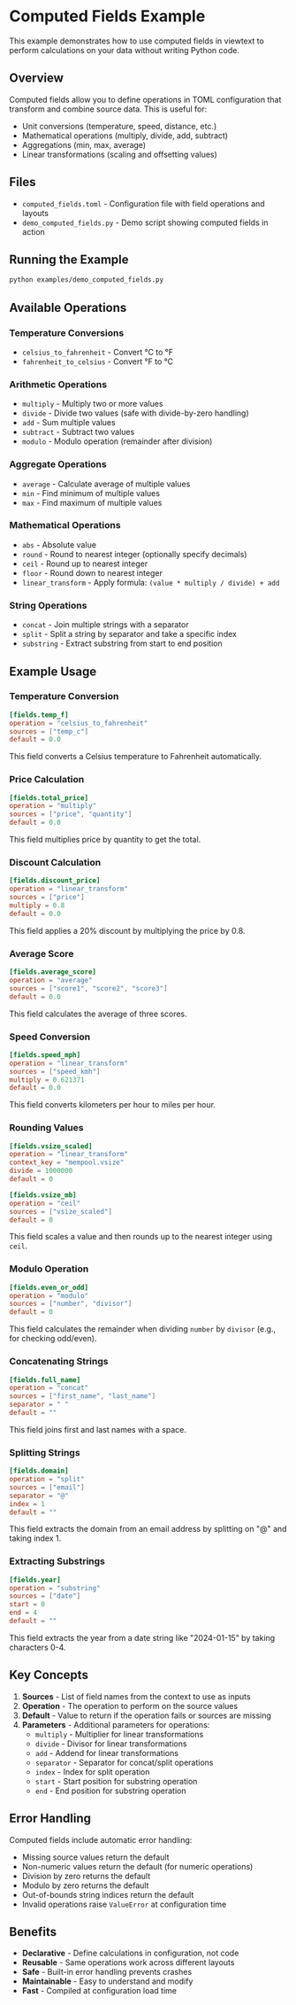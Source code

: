 # Computed Fields Example

This example demonstrates how to use computed fields in viewtext to perform calculations
on your data without writing Python code.

## Overview

Computed fields allow you to define operations in TOML configuration that transform and
combine source data. This is useful for:

- Unit conversions (temperature, speed, distance, etc.)
- Mathematical operations (multiply, divide, add, subtract)
- Aggregations (min, max, average)
- Linear transformations (scaling and offsetting values)

## Files

- `computed_fields.toml` - Configuration file with field operations and layouts
- `demo_computed_fields.py` - Demo script showing computed fields in action

## Running the Example

```bash
python examples/demo_computed_fields.py
```

## Available Operations

### Temperature Conversions

- `celsius_to_fahrenheit` - Convert °C to °F
- `fahrenheit_to_celsius` - Convert °F to °C

### Arithmetic Operations

- `multiply` - Multiply two or more values
- `divide` - Divide two values (safe with divide-by-zero handling)
- `add` - Sum multiple values
- `subtract` - Subtract two values
- `modulo` - Modulo operation (remainder after division)

### Aggregate Operations

- `average` - Calculate average of multiple values
- `min` - Find minimum of multiple values
- `max` - Find maximum of multiple values

### Mathematical Operations

- `abs` - Absolute value
- `round` - Round to nearest integer (optionally specify decimals)
- `ceil` - Round up to nearest integer
- `floor` - Round down to nearest integer
- `linear_transform` - Apply formula: `(value * multiply / divide) + add`

### String Operations

- `concat` - Join multiple strings with a separator
- `split` - Split a string by separator and take a specific index
- `substring` - Extract substring from start to end position

## Example Usage

### Temperature Conversion

```toml
[fields.temp_f]
operation = "celsius_to_fahrenheit"
sources = ["temp_c"]
default = 0.0
```

This field converts a Celsius temperature to Fahrenheit automatically.

### Price Calculation

```toml
[fields.total_price]
operation = "multiply"
sources = ["price", "quantity"]
default = 0.0
```

This field multiplies price by quantity to get the total.

### Discount Calculation

```toml
[fields.discount_price]
operation = "linear_transform"
sources = ["price"]
multiply = 0.8
default = 0.0
```

This field applies a 20% discount by multiplying the price by 0.8.

### Average Score

```toml
[fields.average_score]
operation = "average"
sources = ["score1", "score2", "score3"]
default = 0.0
```

This field calculates the average of three scores.

### Speed Conversion

```toml
[fields.speed_mph]
operation = "linear_transform"
sources = ["speed_kmh"]
multiply = 0.621371
default = 0.0
```

This field converts kilometers per hour to miles per hour.

### Rounding Values

```toml
[fields.vsize_scaled]
operation = "linear_transform"
context_key = "mempool.vsize"
divide = 1000000
default = 0

[fields.vsize_mb]
operation = "ceil"
sources = ["vsize_scaled"]
default = 0
```

This field scales a value and then rounds up to the nearest integer using `ceil`.

### Modulo Operation

```toml
[fields.even_or_odd]
operation = "modulo"
sources = ["number", "divisor"]
default = 0
```

This field calculates the remainder when dividing `number` by `divisor` (e.g., for
checking odd/even).

### Concatenating Strings

```toml
[fields.full_name]
operation = "concat"
sources = ["first_name", "last_name"]
separator = " "
default = ""
```

This field joins first and last names with a space.

### Splitting Strings

```toml
[fields.domain]
operation = "split"
sources = ["email"]
separator = "@"
index = 1
default = ""
```

This field extracts the domain from an email address by splitting on "@" and taking
index 1.

### Extracting Substrings

```toml
[fields.year]
operation = "substring"
sources = ["date"]
start = 0
end = 4
default = ""
```

This field extracts the year from a date string like "2024-01-15" by taking characters
0-4.

## Key Concepts

1. **Sources** - List of field names from the context to use as inputs
2. **Operation** - The operation to perform on the source values
3. **Default** - Value to return if the operation fails or sources are missing
4. **Parameters** - Additional parameters for operations:
   - `multiply` - Multiplier for linear transformations
   - `divide` - Divisor for linear transformations
   - `add` - Addend for linear transformations
   - `separator` - Separator for concat/split operations
   - `index` - Index for split operation
   - `start` - Start position for substring operation
   - `end` - End position for substring operation

## Error Handling

Computed fields include automatic error handling:

- Missing source values return the default
- Non-numeric values return the default (for numeric operations)
- Division by zero returns the default
- Modulo by zero returns the default
- Out-of-bounds string indices return the default
- Invalid operations raise `ValueError` at configuration time

## Benefits

- **Declarative** - Define calculations in configuration, not code
- **Reusable** - Same operations work across different layouts
- **Safe** - Built-in error handling prevents crashes
- **Maintainable** - Easy to understand and modify
- **Fast** - Compiled at configuration load time
